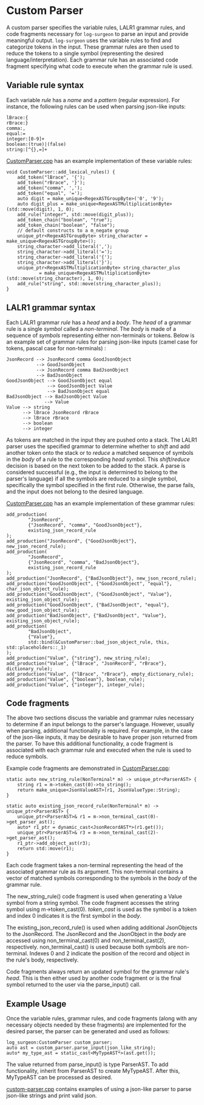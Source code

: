 # Custom Parser

A custom parser specifies the variable rules, LALR1 grammar rules, and code
fragments necessary for `log-surgeon` to parse an input and provide meaningful
output. `log-surgeon` uses the variable rules to find and categorize tokens in
the input. These grammar rules are then used to reduce the tokens to a single
symbol (representing the desired language/interpretation). Each grammar rule has
an associated code fragment specifying what code to execute when the grammar
rule is used.

## Variable rule syntax

Each variable *rule* has a *name* and a *pattern* (regular expression). For
instance, the following rules can be used when parsing json-like inputs:

```
lBrace:{
rBrace:}
comma:,
equal:=
integer:[0-9]+
boolean:(true)|(false)
string:[^{},=]+
```

[CustomParser.cpp][1] has an example implementation of these variable rules:

```
void CustomParser::add_lexical_rules() {
    add_token("lBrace", '{');
    add_token("rBrace", '}');
    add_token("comma", ',');
    add_token("equal", '=');
    auto digit = make_unique<RegexASTGroupByte>('0', '9');
    auto digit_plus = make_unique<RegexASTMultiplicationByte>(std::move(digit), 1, 0);
    add_rule("integer", std::move(digit_plus));
    add_token_chain("boolean", "true");
    add_token_chain("boolean", "false");
    // default constructs to a m_negate group
    unique_ptr<RegexASTGroupByte> string_character = make_unique<RegexASTGroupByte>();
    string_character->add_literal(',');
    string_character->add_literal('=');
    string_character->add_literal('{');
    string_character->add_literal('}');
    unique_ptr<RegexASTMultiplicationByte> string_character_plus
            = make_unique<RegexASTMultiplicationByte>(std::move(string_character), 1, 0);
    add_rule("string", std::move(string_character_plus));
}
```

## LALR1 grammar syntax

Each LALR1 grammar *rule* has a *head* and a *body*. The *head* of a grammar
rule is a single *symbol* called a *non-terminal*. The *body* is made of a
sequence of *symbols* representing either non-terminals or tokens. Below is
an example set of grammar rules for parsing json-like inputs (camel case for
tokens, pascal case for non-terminals) :

```    
JsonRecord --> JsonRecord comma GoodJsonObject
           --> GoodJsonObject
           --> JsonRecord comma BadJsonObject
           --> BadJsonObject
GoodJsonObject --> GoodJsonObject equal
               --> GoodJsonObject Value
               --> BadJsonObject equal
BadJsonObject --> BadJsonObject Value
              --> Value
Value --> string
      --> lBrace JsonRecord rBrace
      --> lBrace rBrace
      --> boolean
      --> integer
```
As tokens are matched in the input they are pushed onto a stack. The LALR1 
parser uses the specified grammar to determine whether to *shift* and add
another token onto the stack or to *reduce* a matched sequence of symbols in the
*body* of a rule to the corresponding *head* symbol. This *shift*/*reduce*
decision is based on the next token to be added to the stack. A parse is
considered successful (e.g., the input is determined to belong to the parser's
language) if all the symbols are reduced to a single symbol, specifically the
symbol specified in the first rule. Otherwise, the parse fails, and the input
does not belong to the desired language.

[CustomParser.cpp][1] has an example implementation of these grammar rules:

```    
add_production(
        "JsonRecord",
        {"JsonRecord", "comma", "GoodJsonObject"},
        existing_json_record_rule
);
add_production("JsonRecord", {"GoodJsonObject"}, new_json_record_rule);
add_production(
        "JsonRecord",
        {"JsonRecord", "comma", "BadJsonObject"},
        existing_json_record_rule
);
add_production("JsonRecord", {"BadJsonObject"}, new_json_record_rule);
add_production("GoodJsonObject", {"GoodJsonObject", "equal"}, char_json_object_rule);
add_production("GoodJsonObject", {"GoodJsonObject", "Value"}, existing_json_object_rule);
add_production("GoodJsonObject", {"BadJsonObject", "equal"}, new_good_json_object_rule);
add_production("BadJsonObject", {"BadJsonObject", "Value"}, existing_json_object_rule);
add_production(
        "BadJsonObject",
        {"Value"},
        std::bind(&CustomParser::bad_json_object_rule, this, std::placeholders::_1)
);
add_production("Value", {"string"}, new_string_rule);
add_production("Value", {"lBrace", "JsonRecord", "rBrace"}, dictionary_rule);
add_production("Value", {"lBrace", "rBrace"}, empty_dictionary_rule);
add_production("Value", {"boolean"}, boolean_rule);
add_production("Value", {"integer"}, integer_rule);
```

## Code fragments
The above two sections discuss the variable and grammar rules necessary to
determine if an input belongs to the parser's language. However, usually when
parsing, additional functionality is required. For example, in the case of
the json-like inputs, it may be desirable to have proper json returned from the
parser. To have this additional functionality, a code fragment is associated
with each grammar rule and executed when the rule is used to reduce symbols.

Example code fragments are demonstrated in [CustomParser.cpp][1]:

```
static auto new_string_rule(NonTerminal* m) -> unique_ptr<ParserAST> {
    string r1 = m->token_cast(0)->to_string();
    return make_unique<JsonValueAST>(r1, JsonValueType::String);
}

static auto existing_json_record_rule(NonTerminal* m) -> unique_ptr<ParserAST> {
    unique_ptr<ParserAST>& r1 = m->non_terminal_cast(0)->get_parser_ast();
    auto* r1_ptr = dynamic_cast<JsonRecordAST*>(r1.get());
    unique_ptr<ParserAST>& r3 = m->non_terminal_cast(2)->get_parser_ast();
    r1_ptr->add_object_ast(r3);
    return std::move(r1);
}
```
Each code fragment takes a non-terminal representing the head of the associated
grammar rule as its argument. This non-terminal contains a vector of matched
symbols corresponding to the symbols in the *body* of the grammar rule.

The new_string_rule() code fragment is used when generating a Value symbol
from a string symbol. The code fragment accesses the string symbol
using m->token_cast(0). *token_cast* is used as the symbol is a token and index
0 indicates it is the first symbol in the *body*.

The existing_json_record_rule() is used when adding additional JsonObjects to
the JsonRecord. The JsonRecord and the JsonObject in the *body* are accessed
using non_terminal_cast(0) and non_terminal_cast(2), respectively.
non_terminal_cast() is used because both symbols are non-terminal. Indexes 0 and
2 indicate the position of the record and object in the rule's body,
respectively.

Code fragments always return an updated symbol for the grammar rule's *head*.
This is then either used by another code fragment or is the final symbol
returned to the user via the parse_input() call.

## Example Usage
Once the variable rules, grammar rules, and code fragments (along with any
necessary objects needed by these fragments) are implemented for the desired
parser, the parser can be generated and used as follows:

```
log_surgeon:CustomParser custom_parser;
auto ast = custom_parser.parse_input(json_like_string);
auto* my_type_ast = static_cast<MyTypeAST*>(ast.get());
```
The value returned from parse_input() is type ParserAST. To add functionality,
inherit from ParserAST to create MyTypeAST. After this, MyTypeAST can
be processed as desired.

[custom-parser.cpp][2] contains examples of using a json-like parser to parse
json-like strings and print valid json.

[1]: ../src/log_surgeon/CustomParser.cpp
[2]: ../examples/custom-parser.cpp

